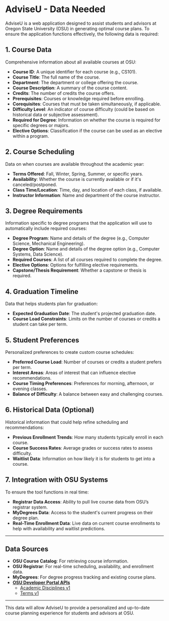 # AdviseU - Data Needed

AdviseU is a web application designed to assist students and advisors at Oregon State University (OSU) in generating optimal course plans. To ensure the application functions effectively, the following data is required:

## 1. **Course Data**
Comprehensive information about all available courses at OSU:
- **Course ID**: A unique identifier for each course (e.g., CS101).
- **Course Title**: The full name of the course.
- **Department**: The department or college offering the course.
- **Course Description**: A summary of the course content.
- **Credits**: The number of credits the course offers.
- **Prerequisites**: Courses or knowledge required before enrolling.
- **Corequisites**: Courses that must be taken simultaneously, if applicable.
- **Difficulty Level**: An indicator of course difficulty (could be based on historical data or subjective assessment).
- **Required for Degree**: Information on whether the course is required for specific degrees or majors.
- **Elective Options**: Classification if the course can be used as an elective within a program.

## 2. **Course Scheduling**
Data on when courses are available throughout the academic year:
- **Terms Offered**: Fall, Winter, Spring, Summer, or specific years.
- **Availability**: Whether the course is currently available or if it's canceled/postponed.
- **Class Time/Location**: Time, day, and location of each class, if available.
- **Instructor Information**: Name and department of the course instructor.

## 3. **Degree Requirements**
Information specific to degree programs that the application will use to automatically include required courses:
- **Degree Program**: Name and details of the degree (e.g., Computer Science, Mechanical Engineering).
- **Degree Option**: Name and details of the degree option (e.g., Computer Systems, Data Science).
- **Required Courses**: A list of all courses required to complete the degree.
- **Elective Options**: Options for fulfilling elective requirements.
- **Capstone/Thesis Requirement**: Whether a capstone or thesis is required.

## 4. **Graduation Timeline**
Data that helps students plan for graduation:
- **Expected Graduation Date**: The student's projected graduation date.
- **Course Load Constraints**: Limits on the number of courses or credits a student can take per term.

## 5. **Student Preferences**
Personalized preferences to create custom course schedules:
- **Preferred Course Load**: Number of courses or credits a student prefers per term.
- **Interest Areas**: Areas of interest that can influence elective recommendations.
- **Course Timing Preferences**: Preferences for morning, afternoon, or evening classes.
- **Balance of Difficulty**: A balance between easy and challenging courses.

## 6. **Historical Data (Optional)**
Historical information that could help refine scheduling and recommendations:
- **Previous Enrollment Trends**: How many students typically enroll in each course.
- **Course Success Rates**: Average grades or success rates to assess difficulty.
- **Waitlist Data**: Information on how likely it is for students to get into a course.

## 7. **Integration with OSU Systems**
To ensure the tool functions in real time:
- **Registrar Data Access**: Ability to pull live course data from OSU’s registrar system.
- **MyDegrees Data**: Access to the student's current progress on their degree plan.
- **Real-Time Enrollment Data**: Live data on current course enrollments to help with availability and waitlist predictions.

---

## Data Sources
- **OSU Course Catalog**: For retrieving course information.
- **OSU Registrar**: For real-time scheduling, availability, and enrollment data.
- **MyDegrees**: For degree progress tracking and existing course plans.
- **[OSU Developer Portal APIs](https://developer.oregonstate.edu/apis)**
  - [Academic Disciplines v1](https://developer.oregonstate.edu/api/8)
  - [Terms v1](https://developer.oregonstate.edu/api/17)
---

This data will allow AdviseU to provide a personalized and up-to-date course planning experience for students and advisors at OSU.
